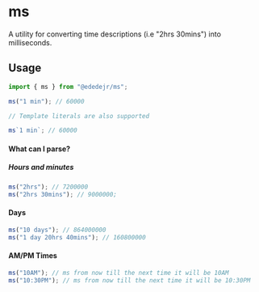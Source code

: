 # ms

A utility for converting time descriptions (i.e "2hrs 30mins") into milliseconds.

## Usage

```ts
import { ms } from "@ededejr/ms";

ms("1 min"); // 60000

// Template literals are also supported

ms`1 min`; // 60000
```

#### What can I parse?

##### Hours and minutes

```ts
ms("2hrs"); // 7200000
ms("2hrs 30mins"); // 9000000;
```

#### Days

```ts
ms("10 days"); // 864000000
ms("1 day 20hrs 40mins"); // 160800000
```

#### AM/PM Times

```ts
ms("10AM"); // ms from now till the next time it will be 10AM
ms("10:30PM"); // ms from now till the next time it will be 10:30PM
```
